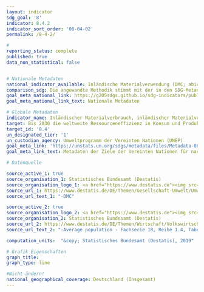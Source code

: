 ```yaml
---
layout: indicator
sdg_goal: '8'
indicator: 8.4.2
indicator_sort_order: '08-04-02'
permalink: /8-4-2/

#
reporting_status: complete
published: true
data_non_statistical: false


# Nationale Metadaten
national_indicator_available: Inländische Materialverwendung (DMC; abiotische und biotische Rohstoffe) <br> Inländische Materialverwendung (DMC) je Einwohner <br> Inländische Materialverwendung (DMC) zum realen BIP
comparison_sdg: Die angewandte Methodik stimmt mit der in den SDG-Metadaten genannten Methodik überein.
goal_meta_national_link: https://g205sdgs.github.io/sdg-indicators/public/MetaDe/8.4.2.pdf
goal_meta_national_link_text: Nationale Metadaten

# Globale Metadaten
indicator_name: Inländischer Materialverbrauch, inländischer Materialverbrauch pro Kopf und inländischer Materialverbrauch pro BIP
target: Bis 2030 die weltweite Ressourceneffizienz in Konsum und Produktion Schritt für Schritt verbessern und die Entkopplung von Wirtschaftswachstum und Umweltzerstörung anstreben, im Einklang mit dem Zehnjahres-Programmrahmen für nachhaltige Konsum- und Produktionsmuster, wobei die entwickelten Länder die Führung übernehmen
target_id: '8.4'
un_designated_tier: '1'
un_custodian_agency: Umweltprogramm der Vereinten Nationen (UNEP)
goal_meta_link: 'https://unstats.un.org/sdgs/metadata/files/Metadata-08-04-02.pdf'
goal_meta_link_text: Metadaten der Ziele der Vereinten Nationen für nachhaltige Entwicklung

# Datenquelle

source_active_1: true
source_organisation_1: Statistisches Bundesamt (Destatis)
source_organisation_logo_1: <a href="https://www.destatis.de"><img src="https://g205sdgs.github.io/sdg-indicators/public/logos/destatis.png" alt="Logo Destatis" /></a>
source_url_1: https://www.destatis.de/DE/Themen/Gesellschaft-Umwelt/Umwelt/Materialfluesse-Energiefluesse/_inhalt.html
source_url_text_1: "-DMC"

source_active_2: true
source_organisation_logo_2: <a href="https://www.destatis.de"><img src="https://g205sdgs.github.io/sdg-indicators/public/logos/destatis.png" alt="Logo Destatis" /></a>
source_organisation_2: Statistisches Bundesamt (Destatis)
source_url_2: https://www.destatis.de/DE/Themen/Wirtschaft/Volkswirtschaftliche-Gesamtrechnungen-Inlandsprodukt/_inhalt.html
source_url_text_2: "-Average population - Fachserie 18, Reihe 1.4, Tabelle 2.1.13<br>-GDP"

computation_units:  "&copy; Statistisches Bundesamt (Destatis), 2019"

# Grafik Eigenschaften
graph_title:
graph_type: line

#Nicht ändern!
national_geographical_coverage: Deutschland (Insgesamt)
---
```

